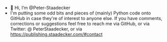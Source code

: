 - 👋 Hi, I’m @Peter-Staadecker
- I'm putting some odd bits and pieces of (mainly) Python code onto GitHub in case they're of interest to anyone else. If you have comments, corrections or suggestions feel free to reach me via GitHub, or via Twitter: @ PeterStaadecker, or via https://publishing.staadecker.com/#contact

<!---
Peter-Staadecker/Peter-Staadecker is a ✨ special ✨ repository because its `README.md` (this file) appears on your GitHub profile.
You can click the Preview link to take a look at your changes.
--->
